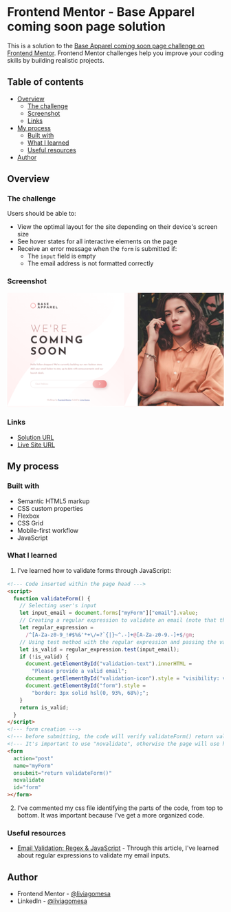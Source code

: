 # Frontend Mentor - Base Apparel coming soon page solution

This is a solution to the [Base Apparel coming soon page challenge on Frontend Mentor](https://www.frontendmentor.io/challenges/base-apparel-coming-soon-page-5d46b47f8db8a7063f9331a0). Frontend Mentor challenges help you improve your coding skills by building realistic projects.

## Table of contents

- [Overview](#overview)
  - [The challenge](#the-challenge)
  - [Screenshot](#screenshot)
  - [Links](#links)
- [My process](#my-process)
  - [Built with](#built-with)
  - [What I learned](#what-i-learned)
  - [Useful resources](#useful-resources)
- [Author](#author)

## Overview

### The challenge

Users should be able to:

- View the optimal layout for the site depending on their device's screen size
- See hover states for all interactive elements on the page
- Receive an error message when the `form` is submitted if:
  - The `input` field is empty
  - The email address is not formatted correctly

### Screenshot

![](./screenshot.png)

### Links

- [Solution URL](https://github.com/liviagomesa/coming-soon-page)
- [Live Site URL](https://liviagomesa.github.io/coming-soon-page/)

## My process

### Built with

- Semantic HTML5 markup
- CSS custom properties
- Flexbox
- CSS Grid
- Mobile-first workflow
- JavaScript

### What I learned

1. I've learned how to validate forms through JavaScript:

```html
<!--- Code inserted within the page head --->
<script>
  function validateForm() {
    // Selecting user's input
    let input_email = document.forms["myForm"]["email"].value;
    // Creating a regular expression to validate an email (note that there's no quotation marks) - see detailed explanation in Useful resources below
    let regular_expression =
      /^[A-Za-z0-9_!#$%&'*+\/=?`{|}~^.-]+@[A-Za-z0-9.-]+$/gm;
    // Using test method with the regular expression and passing the value to validate as parameter
    let is_valid = regular_expression.test(input_email);
    if (!is_valid) {
      document.getElementById("validation-text").innerHTML =
        "Please provide a valid email";
      document.getElementById("validation-icon").style = "visibility: visible;";
      document.getElementById("form").style =
        "border: 3px solid hsl(0, 93%, 68%);";
    }
    return is_valid;
  }
</script>
<!--- form creation --->
<!--- before submitting, the code will verify validateForm() return value. If it's true, the form is submitted; else, it's not. --->
<!--- It's important to use "novalidate", otherwise the page will use html automatic validation --->
<form
  action="post"
  name="myForm"
  onsubmit="return validateForm()"
  novalidate
  id="form"
></form>
```

2. I've commented my css file identifying the parts of the code, from top to bottom. It was important because I've get a more organized code.

### Useful resources

- [Email Validation: Regex & JavaScript](https://www.abstractapi.com/guides/email-validation-regex-javascript) - Through this article, I've learned about regular expressions to validate my email inputs.

## Author

- Frontend Mentor - [@liviagomesa](https://www.frontendmentor.io/profile/liviagomesa)
- LinkedIn - [@liviagomesa](https://www.linkedin.com/in/liviagomesa/)
